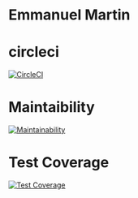   # Emmanuel Martin
  
  # circleci
  [![CircleCI](https://dl.circleci.com/status-badge/img/gh/um-computacion-tm/ajedrez-2024-Emmamartin1185/tree/main.svg?style=svg)](https://dl.circleci.com/status-badge/redirect/gh/um-computacion-tm/ajedrez-2024-Emmamartin1185/tree/main)

# Maintaibility
[![Maintainability](https://api.codeclimate.com/v1/badges/7ede3ae20fed2b8be461/maintainability)](https://codeclimate.com/github/um-computacion-tm/ajedrez-2024-Emmamartin1185/maintainability)
# Test Coverage
[![Test Coverage](https://api.codeclimate.com/v1/badges/7ede3ae20fed2b8be461/test_coverage)](https://codeclimate.com/github/um-computacion-tm/ajedrez-2024-Emmamartin1185/test_coverage)
 